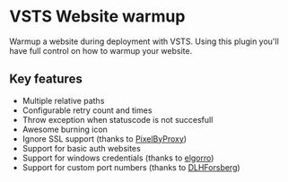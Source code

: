 # VSTS Website warmup

Warmup a website during deployment with VSTS. Using this plugin you'll have full control on how to warmup your website.

## Key features

- Multiple relative paths
- Configurable retry count and times
- Throw exception when statuscode is not succesfull
- Awesome burning icon
- Ignore SSL support (thanks to [PixelByProxy](https://github.com/PixelByProxy))
- Support for basic auth websites
- Support for windows credentials (thanks to [elgorro](https://github.com/elgorro))
- Support for custom port numbers (thanks to [DLHForsberg](https://github.com/DLHForsberg))
